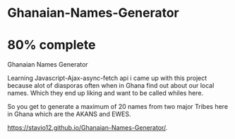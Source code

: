 # Ghanaian-Names-Generator
# 80% complete
Ghanaian Names Generator

Learning Javascript-Ajax-async-fetch api 
i came up with this project because alot of diasporas often when in Ghana find out about our local names.
Which they end up liking and want to be called whiles here.

So you get to generate a maximum of 20 names from two major Tribes here in Ghana which are the AKANS and EWES.

 https://stavio12.github.io/Ghanaian-Names-Generator/.
